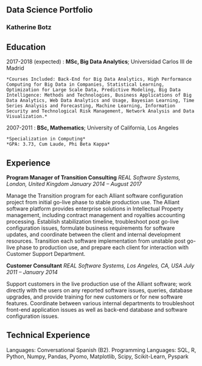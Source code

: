 ## Data Science Portfolio

### Katherine Botz

Education
----------

2017-2018 (expected)
:   **MSc, Big Data Analytics**; Universidad Carlos III de Madrid

    *Courses Included: Back-End for Big Data Analytics, High Performance Computing for Big Data in Companies, Statistical Learning, Optimization for Large Scale Data, Predictive Modeling, Big Data Intelligence: Methods and Technologies, Business Applications of Big Data Analytics, Web Data Analytics and Usage, Bayesian Learning, Time Series Analysis and Forecasting, Machine Learning, Information Security and Technological Risk Management, Network Analysis and Data Visualization.*

2007-2011
:   **BSc, Mathematics**; University of California, Los Angeles

    *Specialization in Computing*
    *GPA: 3.73, Cum Laude, Phi Beta Kappa*

Experience
----------

**Program Manager of Transition Consulting**
*REAL Software Systems, London, United Kingdom*
*January 2014 – August 2017*

Manage the Transition program for each Alliant software configuration project from initial go-live phase to stable production use. The Alliant software platform provides enterprise solutions in Intellectual Property management, including contract management and royalties accounting processing. Establish stabilization timeline, troubleshoot post go-live configuration issues, formulate business requirements for software updates, and coordinate between the client and internal development resources. Transition each software implementation from unstable post go-live phase to production use, and prepare each client for interaction with Customer Support Department.

**Customer Consultant**
*REAL Software Systems, Los Angeles, CA, USA*
*July 2011 – January 2014*

Support customers in the live production use of the Alliant software; work directly with the users on any reported software issues, queries, database upgrades, and provide training for new customers or for new software features. Coordinate between various internal departments to troubleshoot front-end application issues as well as back-end database and software configuration issues.


Technical Experience
--------------------
Languages: Conversational Spanish (B2).
Programming Languages: SQL, R, Python, Numpy, Pandas, Pyomo, Matplotlib, Scipy, Scikit-Learn, Pyspark
